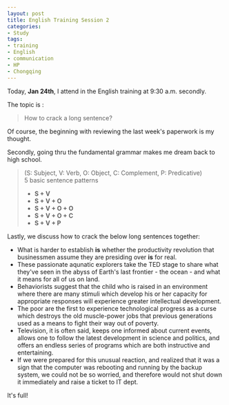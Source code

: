 ```yaml
---
layout: post
title: English Training Session 2
categories:
- Study
tags:
- training
- English
- communication
- HP
- Chongqing
---
```


Today, **Jan 24th**, I attend in the English training at 9:30 a.m. secondly.  

The topic is :

> How to crack a long sentence?  

Of course, the beginning with reviewing the last week's paperwork is my thought.  

Secondly, going thru the fundamental grammar makes me dream back to high school.  

> (S: Subject, V: Verb, O: Object, C: Complement, P: Predicative)  
> 5 basic sentence patterns  
> - **S + V**  
> - **S + V + O**  
> - **S + V + O + O**  
> - **S + V + O + C**  
> - **S + V + P**  
  
Lastly, we discuss how to crack the below long sentences together:  

- What is harder to establish **is** whether the productivity revolution that businessmen assume they are presiding over **is** for real.
- These passionate aqunatic explorers take the TED stage to share what they've seen in the abyss of Earth's last frontier - the ocean - and what it means for all of us on land.  
- Behaviorists suggest that the child who is raised in an environment where there are many stimuli which develop his or her capacity for appropriate responses will experience greater intellectual development.  
- The poor are the first to experience technological progress as a curse which destroys the old muscle-power jobs that previous generations used as a means to fight their way out of poverty.  
- Television, it is often said, keeps one informed about current events, allows one to follow the latest development in science and politics, and offers an endless series of programs which are both instructive and entertaining.  
- If we were prepared for this unusual reaction, and realized that it was a sign that the computer was rebooting and running by the backup system, we could not be so worried, and therefore would not shut down it immediately and raise a ticket to IT dept.  

It's full!

